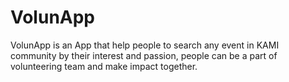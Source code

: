 # VolunApp
VolunApp is an App that help people to search any event in KAMI community by their interest and passion, people can be a part of volunteering team and make impact together.
